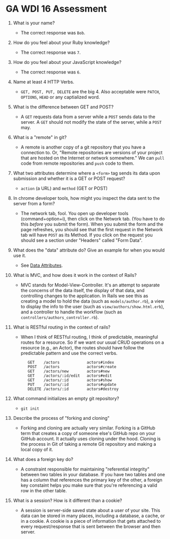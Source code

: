 GA WDI 16 Assessment
====================

1. What is your name?

    * The correct response was `Bob`.

2. How do you feel about your Ruby knowledge?

    * The correct response was `7`.

3. How do you feel about your JavaScript knowledge?

    * The correct response was `6`.

4. Name at least 4 HTTP Verbs.

    * `GET, POST, PUT, DELETE` are the big 4. Also acceptable were
    `PATCH`, `OPTIONS`, `HEAD` or any captialized word.

5. What is the difference between GET and POST?

    * A `GET` requests data from a server while a `POST` sends data to
    the server. A `GET` should not modify the state of the server,
    while a `POST` may.

6. What is a "remote" in git?

    * A remote is another copy of a git repository that you have a
    connection to. Or, "Remote repositories are versions of your
    project that are hosted on the Internet or network somewhere." We
    can `pull` code from remote repositories and `push` code to them.

7. What two attributes determine where a `<form>` tag sends its data
upon submission and whether it is a GET or POST request?

    * `action` (a URL) and `method` (GET or POST)

8. In chrome developer tools, how might you inspect the data sent to
the server from a form?

    * The network tab, fool. You open up developer tools
    (command+option+i), then click on the Network tab. (You have to do
    this *before* you submit the form). When you submit the form and
    the page refreshes, you should see that the first request in the
    Network tab will have `POST` as its Method. If you click on the
    request you should see a section under "Headers" called "Form
    Data".

9. What does the "data" attribute do? Give an example for when you
would use it.

    * See [Data Attributes](https://developer.mozilla.org/en-US/docs/Web/Guide/HTML/Using_data_attributes).

10. What is MVC, and how does it work in the context of Rails?

    * MVC stands for Model-View-Controller. It's an attempt to
    separate the concerns of the data itself, the display of that
    data, and controlling changes to the application. In Rails we see
    this as creating a model to hold the data (such as
    `models/author.rb`), a view to display the info to the user (such
    as `view/authors/show.html.erb`), and a controller to handle the
    workflow (such as `controllers/authors_controller.rb`).

11. What is RESTful routing in the context of rails?

    * When I think of RESTful routing, I think of predictable,
    meaningful routes for a resource. So if we want our usual CRUD
    operations on a resource (e.g., an Actor), the routes should have
    follow the predictable pattern and use the correct verbs.

             GET    /actors            actors#index
             POST   /actors            actors#create
             GET    /actors/new        actors#new
             GET    /actors/:id/edit   actors#edit
             GET    /actors/:id        actors#show
             PUT    /actors/:id        actors#update
             DELETE /actors/:id        actors#destroy

12. What command initializes an empty git repository?

    * `git init`

13. Describe the process of "forking and cloning"

    * Forking and cloning are actually very similar. Forking is a
    GitHub term that creates a copy of someone else's GitHub repo on
    your GitHub account. It actually uses cloning under the
    hood. Cloning is the process in Git of taking a remote Git
    repository and making a local copy of it.

14. What does a foreign key do?

    * A constraint responsible for maintaining "referential integrity"
    between two tables in your database. If you have two tables and
    one has a column that references the primary key of the other, a
    foreign key constaint helps you make sure that you're referencing
    a valid row in the other table.

15. What is a session? How is it different than a cookie?

    * A session is server-side saved state about a user of your
    site. This data can be stored in many places, including a
    database, a cache, or in a cookie. A cookie is a piece of
    information that gets attached to every request/response that is
    sent between the browser and then server.
